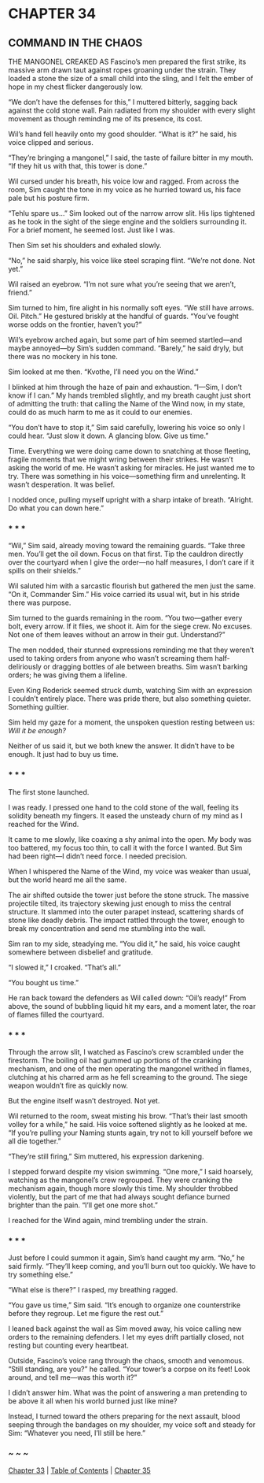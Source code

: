 # CHAPTER 34

## COMMAND IN THE CHAOS  

THE MANGONEL CREAKED AS Fascino’s men prepared the first strike, its massive arm drawn taut against ropes groaning under the strain. They loaded a stone the size of a small child into the sling, and I felt the ember of hope in my chest flicker dangerously low.

“We don’t have the defenses for this,” I muttered bitterly, sagging back against the cold stone wall. Pain radiated from my shoulder with every slight movement as though reminding me of its presence, its cost.

Wil’s hand fell heavily onto my good shoulder. “What is it?” he said, his voice clipped and serious.

“They’re bringing a mangonel,” I said, the taste of failure bitter in my mouth. “If they hit us with that, this tower is done.”

Wil cursed under his breath, his voice low and ragged. From across the room, Sim caught the tone in my voice as he hurried toward us, his face pale but his posture firm. 

“Tehlu spare us…” Sim looked out of the narrow arrow slit. His lips tightened as he took in the sight of the siege engine and the soldiers surrounding it. For a brief moment, he seemed lost. Just like I was.

Then Sim set his shoulders and exhaled slowly.

“No,” he said sharply, his voice like steel scraping flint. “We’re not done. Not yet.”

Wil raised an eyebrow. “I’m not sure what you’re seeing that we aren’t, friend.”

Sim turned to him, fire alight in his normally soft eyes. “We still have arrows. Oil. Pitch.” He gestured briskly at the handful of guards. “You’ve fought worse odds on the frontier, haven’t you?”

Wil’s eyebrow arched again, but some part of him seemed startled—and maybe annoyed—by Sim’s sudden command. “Barely,” he said dryly, but there was no mockery in his tone.

Sim looked at me then. “Kvothe, I’ll need you on the Wind.”

I blinked at him through the haze of pain and exhaustion. “I—Sim, I don’t know if I can.” My hands trembled slightly, and my breath caught just short of admitting the truth: that calling the Name of the Wind now, in my state, could do as much harm to me as it could to our enemies.

“You don’t have to stop it,” Sim said carefully, lowering his voice so only I could hear. “Just slow it down. A glancing blow. Give us time.”

Time. Everything we were doing came down to snatching at those fleeting, fragile moments that we might wring between their strikes. He wasn’t asking the world of me. He wasn’t asking for miracles. He just wanted me to try. There was something in his voice—something firm and unrelenting. It wasn’t desperation. It was belief.

I nodded once, pulling myself upright with a sharp intake of breath. “Alright. Do what you can down here.”

### * * *

“Wil,” Sim said, already moving toward the remaining guards. “Take three men. You’ll get the oil down. Focus on that first. Tip the cauldron directly over the courtyard when I give the order—no half measures, I don’t care if it spills on their shields.”

Wil saluted him with a sarcastic flourish but gathered the men just the same. “On it, Commander Sim.” His voice carried its usual wit, but in his stride there was purpose.

Sim turned to the guards remaining in the room. “You two—gather every bolt, every arrow. If it flies, we shoot it. Aim for the siege crew. No excuses. Not one of them leaves without an arrow in their gut. Understand?”

The men nodded, their stunned expressions reminding me that they weren’t used to taking orders from anyone who wasn’t screaming them half-deliriously or dragging bottles of ale between breaths. Sim wasn’t barking orders; he was giving them a lifeline.

Even King Roderick seemed struck dumb, watching Sim with an expression I couldn’t entirely place. There was pride there, but also something quieter. Something guiltier.

Sim held my gaze for a moment, the unspoken question resting between us: *Will it be enough?*

Neither of us said it, but we both knew the answer. It didn’t have to be enough. It just had to buy us time.

### * * *

The first stone launched.

I was ready. I pressed one hand to the cold stone of the wall, feeling its solidity beneath my fingers. It eased the unsteady churn of my mind as I reached for the Wind. 

It came to me slowly, like coaxing a shy animal into the open. My body was too battered, my focus too thin, to call it with the force I wanted. But Sim had been right—I didn’t need force. I needed precision. 

When I whispered the Name of the Wind, my voice was weaker than usual, but the world heard me all the same.

The air shifted outside the tower just before the stone struck. The massive projectile tilted, its trajectory skewing just enough to miss the central structure. It slammed into the outer parapet instead, scattering shards of stone like deadly debris. The impact rattled through the tower, enough to break my concentration and send me stumbling into the wall.

Sim ran to my side, steadying me. “You did it,” he said, his voice caught somewhere between disbelief and gratitude.

“I slowed it,” I croaked. “That’s all.”

“You bought us time.”

He ran back toward the defenders as Wil called down: “Oil’s ready!” From above, the sound of bubbling liquid hit my ears, and a moment later, the roar of flames filled the courtyard.

### * * *

Through the arrow slit, I watched as Fascino’s crew scrambled under the firestorm. The boiling oil had gummed up portions of the cranking mechanism, and one of the men operating the mangonel writhed in flames, clutching at his charred arm as he fell screaming to the ground. The siege weapon wouldn’t fire as quickly now.

But the engine itself wasn’t destroyed. Not yet.

Wil returned to the room, sweat misting his brow. “That’s their last smooth volley for a while,” he said. His voice softened slightly as he looked at me. “If you’re pulling your Naming stunts again, try not to kill yourself before we all die together.”

“They’re still firing,” Sim muttered, his expression darkening.

I stepped forward despite my vision swimming. “One more,” I said hoarsely, watching as the mangonel’s crew regrouped. They were cranking the mechanism again, though more slowly this time. My shoulder throbbed violently, but the part of me that had always sought defiance burned brighter than the pain. “I’ll get one more shot.”

I reached for the Wind again, mind trembling under the strain.

### * * *

Just before I could summon it again, Sim’s hand caught my arm. “No,” he said firmly. “They’ll keep coming, and you’ll burn out too quickly. We have to try something else.”

“What else is there?” I rasped, my breathing ragged.

“You gave us time,” Sim said. “It’s enough to organize one counterstrike before they regroup. Let me figure the rest out.”

I leaned back against the wall as Sim moved away, his voice calling new orders to the remaining defenders. I let my eyes drift partially closed, not resting but counting every heartbeat.

Outside, Fascino’s voice rang through the chaos, smooth and venomous. “Still standing, are you?” he called. “Your tower’s a corpse on its feet! Look around, and tell me—was this worth it?”

I didn’t answer him. What was the point of answering a man pretending to be above it all when his world burned just like mine?

Instead, I turned toward the others preparing for the next assault, blood seeping through the bandages on my shoulder, my voice soft and steady for Sim: “Whatever you need, I’ll still be here.”  

### ~ ~ ~

[Chapter 33](CHAPTER_33.md) | [Table of Contents](Table_of_Contents.md) | [Chapter 35](CHAPTER_35.md)
